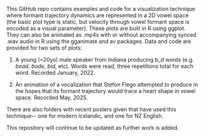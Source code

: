 This GitHub repo contains examples and code for a visualization technique where formant trajectory dynamics are represented in a 2D vowel space (the basic plot type is static, but velocity through vowel formant space is encoded as a visual parameter). These plots are built in R using ggplot. They can also be animated as .mp4s with or without accompanying synced .wav audio in R using the gganimate and av packages. Data and code are provided for two sets of plots:


1) A young (~20yo) male speaker from Indiana producing b_d words (e.g. *bead*, *bode*, *bid*, etc). Words were read, three repetitions total for each word. Recorded January, 2022.


2) An animation of a vocalization that Stefon Flego attempted to produce in the hopes that its formant trajectory would trace a heart shape in vowel space. Recorded May, 2025.

There are also folders with recent posters given that have used this technique-- one for modern Icelandic, and one for NZ English. 

This repository will continue to be updated as further work is added.
